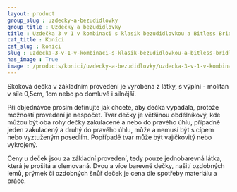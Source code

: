 ```yaml
---
layout: product
group_slug : uzdecky-a-bezudidlovky
group_title : Uzdečky a bezudidlovky
title : Uzdečka 3 v 1 v kombinaci s klasik bezudidlovkou a Bitless Bridle
cat_title : Koníci
cat_slug : konici
slug : uzdecka-3-v-1-v-kombinaci-s-klasik-bezudidlovkou-a-bitless-bridle
has_image : True
image : /products/konici/uzdecky-a-bezudidlovky/uzdecka-3-v-1-v-kombinaci-s-klasik-bezudidlovkou-a-bitless-bridle.jpg
---
```


Skoková dečka v základním provedení je vyrobena z látky, s výplní - molitan v síle 0,5cm, 1cm nebo po domluvě i silnější.

Při objednávce prosím definujte jak chcete, aby dečka vypadala, protože možností provedení je nespočet. Tvar dečky je většinou obdélníkový, kde můžou být oba rohy dečky zakulacené a nebo do pravého úhlu, případně jeden zakulacený a druhý do pravého úhlu, může a nemusí být s cípem nebo vyztuženým posedlím. Popřípadě tvar může být vajíčkovitý nebo vykrojený.

Ceny u deček jsou za základní provedení, tedy pouze jednobarevná látka, která je prošitá a olemovaná. Dvou a více barevné dečky, našití ozdobných lemů, prýmek či ozdobných šnůř deček je cena dle spotřeby materiálu a práce.

